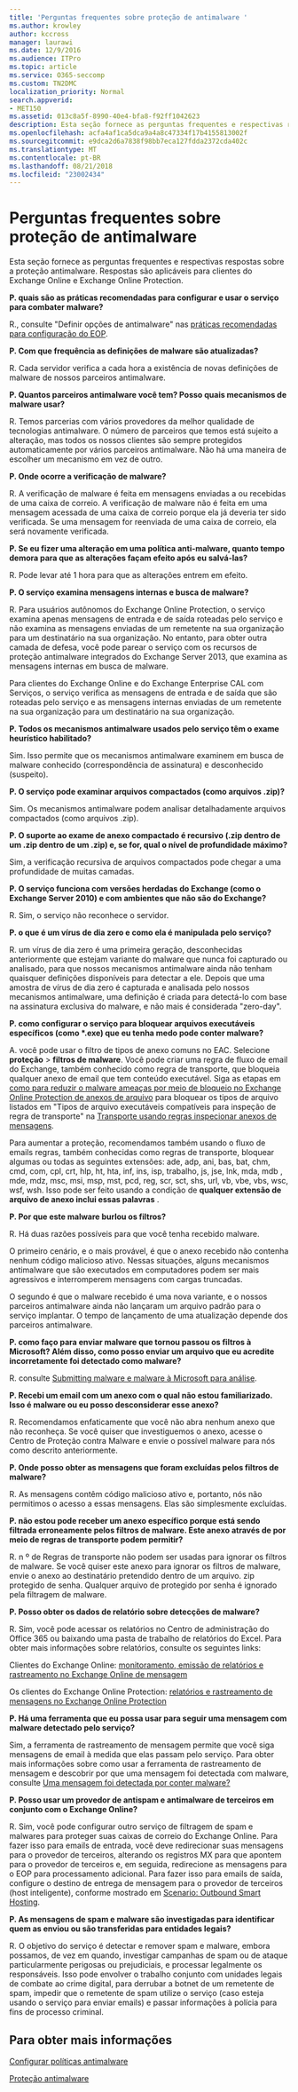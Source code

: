 ```yaml
---
title: 'Perguntas frequentes sobre proteção de antimalware '
ms.author: krowley
author: kccross
manager: laurawi
ms.date: 12/9/2016
ms.audience: ITPro
ms.topic: article
ms.service: O365-seccomp
ms.custom: TN2DMC
localization_priority: Normal
search.appverid:
- MET150
ms.assetid: 013c8a5f-8990-40e4-bfa8-f92ff1042623
description: Esta seção fornece as perguntas frequentes e respectivas respostas sobre a proteção antimalware. Respostas são aplicáveis para clientes do Exchange Online e Exchange Online Protection.
ms.openlocfilehash: acfa4af1ca5dca9a4a8c47334f17b4155813002f
ms.sourcegitcommit: e9dca2d6a7838f98bb7eca127fdda2372cda402c
ms.translationtype: MT
ms.contentlocale: pt-BR
ms.lasthandoff: 08/21/2018
ms.locfileid: "23002434"
---
```

# <a name="anti-malware-protection-faq"></a>Perguntas frequentes sobre proteção de antimalware 

Esta seção fornece as perguntas frequentes e respectivas respostas sobre a proteção antimalware. Respostas são aplicáveis para clientes do Exchange Online e Exchange Online Protection.
  
 **P. quais são as práticas recomendadas para configurar e usar o serviço para combater malware?**
  
R., consulte "Definir opções de antimalware" nas [práticas recomendadas para configuração do EOP](eop/best-practices-for-configuring-eop.md).
  
 **P. Com que frequência as definições de malware são atualizadas?**
  
R. Cada servidor verifica a cada hora a existência de novas definições de malware de nossos parceiros antimalware.
  
 **P. Quantos parceiros antimalware você tem? Posso quais mecanismos de malware usar?**
  
R. Temos parcerias com vários provedores da melhor qualidade de tecnologias antimalware. O número de parceiros que temos está sujeito a alteração, mas todos os nossos clientes são sempre protegidos automaticamente por vários parceiros antimalware. Não há uma maneira de escolher um mecanismo em vez de outro.
  
 **P. Onde ocorre a verificação de malware?**
  
R. A verificação de malware é feita em mensagens enviadas a ou recebidas de uma caixa de correio. A verificação de malware não é feita em uma mensagem acessada de uma caixa de correio porque ela já deveria ter sido verificada. Se uma mensagem for reenviada de uma caixa de correio, ela será novamente verificada.
  
 **P. Se eu fizer uma alteração em uma política anti-malware, quanto tempo demora para que as alterações façam efeito após eu salvá-las?**
  
R. Pode levar até 1 hora para que as alterações entrem em efeito.
  
 **P. O serviço examina mensagens internas e busca de malware?**
  
R. Para usuários autônomos do Exchange Online Protection, o serviço examina apenas mensagens de entrada e de saída roteadas pelo serviço e não examina as mensagens enviadas de um remetente na sua organização para um destinatário na sua organização. No entanto, para obter outra camada de defesa, você pode parear o serviço com os recursos de proteção antimalware integrados do Exchange Server 2013, que examina as mensagens internas em busca de malware.
  
Para clientes do Exchange Online e do Exchange Enterprise CAL com Serviços, o serviço verifica as mensagens de entrada e de saída que são roteadas pelo serviço e as mensagens internas enviadas de um remetente na sua organização para um destinatário na sua organização. 
  
 **P. Todos os mecanismos antimalware usados pelo serviço têm o exame heurístico habilitado?**
  
Sim. Isso permite que os mecanismos antimalware examinem em busca de malware conhecido (correspondência de assinatura) e desconhecido (suspeito).
  
 **P. O serviço pode examinar arquivos compactados (como arquivos .zip)?**
  
Sim. Os mecanismos antimalware podem analisar detalhadamente arquivos compactados (como arquivos .zip).
  
 **P. O suporte ao exame de anexo compactado é recursivo (.zip dentro de um .zip dentro de um .zip) e, se for, qual o nível de profundidade máximo?**
  
Sim, a verificação recursiva de arquivos compactados pode chegar a uma profundidade de muitas camadas.
  
 **P. O serviço funciona com versões herdadas do Exchange (como o Exchange Server 2010) e com ambientes que não são do Exchange?**
  
R. Sim, o serviço não reconhece o servidor.
  
 **P. o que é um vírus de dia zero e como ela é manipulada pelo serviço?**
  
R. um vírus de dia zero é uma primeira geração, desconhecidas anteriormente que estejam variante do malware que nunca foi capturado ou analisado, para que nossos mecanismos antimalware ainda não tenham quaisquer definições disponíveis para detectar a ele. Depois que uma amostra de vírus de dia zero é capturada e analisada pelo nossos mecanismos antimalware, uma definição é criada para detectá-lo com base na assinatura exclusiva do malware, e não mais é considerada "zero-day".
  
 **P. como configurar o serviço para bloquear arquivos executáveis específicos (como \*.exe) que eu tenha medo pode conter malware?**
  
A. você pode usar o filtro de tipos de anexo comuns no EAC. Selecione **proteção** \> **filtros de malware**. Você pode criar uma regra de fluxo de email do Exchange, também conhecido como regra de transporte, que bloqueia qualquer anexo de email que tem conteúdo executável. Siga as etapas em [como para reduzir o malware ameaças por meio de bloqueio no Exchange Online Protection de anexos de arquivo](https://support.microsoft.com/kb/2959596) para bloquear os tipos de arquivo listados em "Tipos de arquivo executáveis compatíveis para inspeção de regra de transporte" na [Transporte usando regras inspecionar anexos de mensagens](http://technet.microsoft.com/library/874d1c78-a8ec-4938-b388-d3208c2fa971.aspx).
  
Para aumentar a proteção, recomendamos também usando o fluxo de emails regras, também conhecidas como regras de transporte, bloquear algumas ou todas as seguintes extensões: ade, adp, ani, bas, bat, chm, cmd, com, cpl, crt, hlp, ht, hta, inf, ins, isp, trabalho, js, jse, lnk, mda, mdb , mde, mdz, msc, msi, msp, mst, pcd, reg, scr, sct, shs, url, vb, vbe, vbs, wsc, wsf, wsh. Isso pode ser feito usando a condição de **qualquer extensão de arquivo de anexo inclui essas palavras** . 
  
 **P. Por que este malware burlou os filtros?**
  
R. Há duas razões possíveis para que você tenha recebido malware.
  
O primeiro cenário, e o mais provável, é que o anexo recebido não contenha nenhum código malicioso ativo. Nessas situações, alguns mecanismos antimalware que são executados em computadores podem ser mais agressivos e interromperem mensagens com cargas truncadas.
  
O segundo é que o malware recebido é uma nova variante, e o nossos parceiros antimalware ainda não lançaram um arquivo padrão para o serviço implantar. O tempo de lançamento de uma atualização depende dos parceiros antimalware.
  
 **P. como faço para enviar malware que tornou passou os filtros à Microsoft? Além disso, como posso enviar um arquivo que eu acredite incorretamente foi detectado como malware?**
  
R. consulte [Submitting malware e malware à Microsoft para análise](submitting-malware-and-non-malware-to-microsoft-for-analysis.md).
  
 **P. Recebi um email com um anexo com o qual não estou familiarizado. Isso é malware ou eu posso desconsiderar esse anexo?**
  
R. Recomendamos enfaticamente que você não abra nenhum anexo que não reconheça. Se você quiser que investiguemos o anexo, acesse o Centro de Proteção contra Malware e envie o possível malware para nós como descrito anteriormente.
  
 **P. Onde posso obter as mensagens que foram excluídas pelos filtros de malware?**
  
R. As mensagens contêm código malicioso ativo e, portanto, nós não permitimos o acesso a essas mensagens. Elas são simplesmente excluídas.
  
 **P. não estou pode receber um anexo específico porque está sendo filtrada erroneamente pelos filtros de malware. Este anexo através de por meio de regras de transporte podem permitir?**
  
R. n º de Regras de transporte não podem ser usadas para ignorar os filtros de malware. Se você quiser este anexo para ignorar os filtros de malware, envie o anexo ao destinatário pretendido dentro de um arquivo. zip protegido de senha. Qualquer arquivo de protegido por senha é ignorado pela filtragem de malware.
  
 **P. Posso obter os dados de relatório sobre detecções de malware?**
  
R. Sim, você pode acessar os relatórios no Centro de administração do Office 365 ou baixando uma pasta de trabalho de relatórios do Excel. Para obter mais informações sobre relatórios, consulte os seguintes links: 
  
Clientes do Exchange Online: [monitoramento, emissão de relatórios e rastreamento no Exchange Online de mensagem](http://technet.microsoft.com/library/87bdeeae-bd80-4a3b-95c5-62fbaf97c2e8.aspx)
  
Os clientes do Exchange Online Protection: [relatórios e rastreamento de mensagens no Exchange Online Protection](eop/reporting-and-message-trace-in-exchange-online-protection.md)
  
 **P. Há uma ferramenta que eu possa usar para seguir uma mensagem com malware detectado pelo serviço?**
  
Sim, a ferramenta de rastreamento de mensagem permite que você siga mensagens de email à medida que elas passam pelo serviço. Para obter mais informações sobre como usar a ferramenta de rastreamento de mensagem e descobrir por que uma mensagem foi detectada com malware, consulte [Uma mensagem foi detectada por conter malware?](http://technet.microsoft.com/library/aa49e3f9-a5b1-4410-aac2-ddbbf3f5bfb2.aspx#BKMB_Whywasamessagedetectedtocontainmalware)
  
 **P. Posso usar um provedor de antispam e antimalware de terceiros em conjunto com o Exchange Online?**
  
R. Sim, você pode configurar outro serviço de filtragem de spam e malwares para proteger suas caixas de correio do Exchange Online. Para fazer isso para emails de entrada, você deve redirecionar suas mensagens para o provedor de terceiros, alterando os registros MX para que apontem para o provedor de terceiros e, em seguida, redirecione as mensagens para o EOP para processamento adicional. Para fazer isso para emails de saída, configure o destino de entrega de mensagem para o provedor de terceiros (host inteligente), conforme mostrado em [Scenario: Outbound Smart Hosting](http://technet.microsoft.com/library/431b3f02-4efd-4bd3-94e7-eecd03f8ef5e.aspx).
  
 **P. As mensagens de spam e malware são investigadas para identificar quem as enviou ou são transferidas para entidades legais?**
  
R. O objetivo do serviço é detectar e remover spam e malware, embora possamos, de vez em quando, investigar campanhas de spam ou de ataque particularmente perigosas ou prejudiciais, e processar legalmente os responsáveis. Isso pode envolver o trabalho conjunto com unidades legais de combate ao crime digital, para derrubar a botnet de um remetente de spam, impedir que o remetente de spam utilize o serviço (caso esteja usando o serviço para enviar emails) e passar informações à polícia para fins de processo criminal.
  
## <a name="for-more-information"></a>Para obter mais informações

[Configurar políticas antimalware](configure-anti-malware-policies.md)
  
[Proteção antimalware](anti-malware-protection.md)
  

